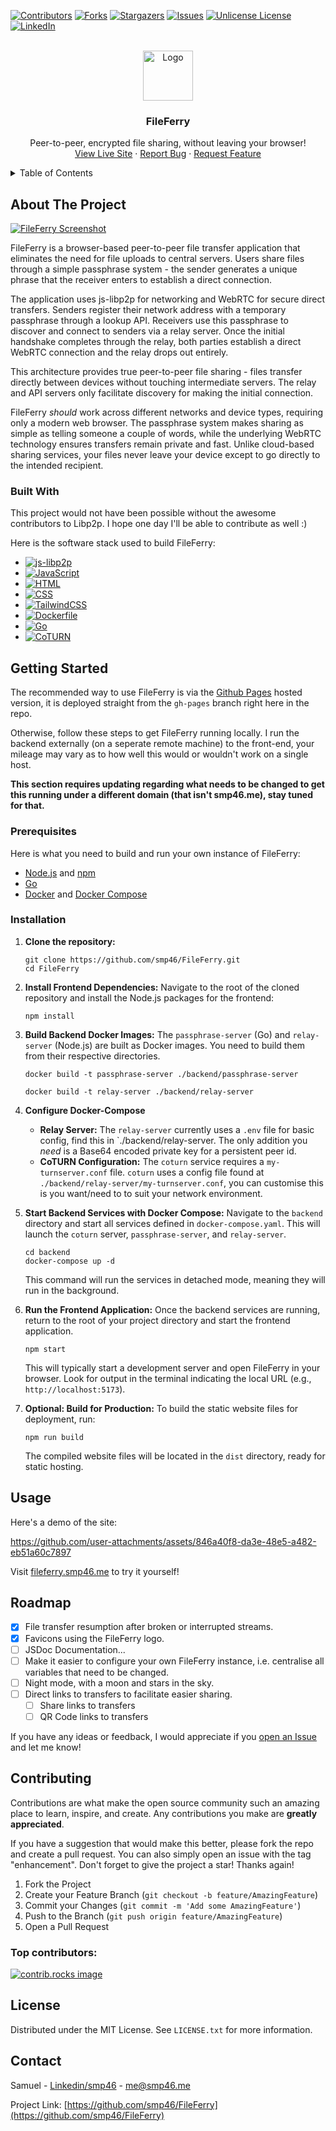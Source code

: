 

<a id="readme-top"></a>

[![Contributors][contributors-shield]][contributors-url]
[![Forks][forks-shield]][forks-url]
[![Stargazers][stars-shield]][stars-url]
[![Issues][issues-shield]][issues-url]
[![Unlicense License][license-shield]][license-url]
[![LinkedIn][linkedin-shield]][linkedin-url]



<!-- PROJECT LOGO -->
<br />
<div align="center">
  <a href="https://github.com/smp46/FileFerry">
    <img src="public/favicon/favicon-96x96.png" alt="Logo" width="80" height="80">
  </a>

  <h3 align="center">FileFerry</h3>

  <p align="center">
    Peer-to-peer, encrypted file sharing, without leaving your browser!
    <br />
    <a href="https://fileferry.smp46.me">View Live Site</a>
    &middot;
    <a href="https://github.com/smp46/FileFerry/issues/new?labels=bug&template=bug-report---.md">Report Bug</a>
    &middot;
    <a href="https://github.com/smp46/FileFerry/issues/new?labels=enhancement&template=feature-request---.md">Request Feature</a>
  </p>
</div>



<!-- TABLE OF CONTENTS -->
<details>
  <summary>Table of Contents</summary>
  <ol>
    <li>
      <a href="#about-the-project">About The Project</a>
      <ul>
        <li><a href="#built-with">Built With</a></li>
      </ul>
    </li>
    <li>
      <a href="#getting-started">Getting Started</a>
      <ul>
        <li><a href="#prerequisites">Prerequisites</a></li>
        <li><a href="#installation">Installation</a></li>
      </ul>
    </li>
    <li><a href="#usage">Usage</a></li>
    <li><a href="#roadmap">Roadmap</a></li>
    <li><a href="#contributing">Contributing</a></li>
    <li><a href="#license">License</a></li>
    <li><a href="#contact">Contact</a></li>
  </ol>
</details>



<!-- ABOUT THE PROJECT -->
## About The Project

[![FileFerry Screenshot][product-screenshot]](https://fileferry.smp46.me)

FileFerry is a browser-based peer-to-peer file transfer application that eliminates the need for file uploads to central servers. Users share files through a simple passphrase system - the sender generates a unique phrase that the receiver enters to establish a direct connection.

The application uses js-libp2p for networking and WebRTC for secure direct transfers. Senders register their network address with a temporary passphrase through a lookup API. Receivers use this passphrase to discover and connect to senders via a relay server. Once the initial handshake completes through the relay, both parties establish a direct WebRTC connection and the relay drops out entirely.

This architecture provides true peer-to-peer file sharing - files transfer directly between devices without touching intermediate servers. The relay and API servers only facilitate discovery for making the initial connection.

FileFerry *should* work across different networks and device types, requiring only a modern web browser. The passphrase system makes sharing as simple as telling someone a couple of words, while the underlying WebRTC technology ensures transfers remain private and fast. Unlike cloud-based sharing services, your files never leave your device except to go directly to the intended recipient.





### Built With

This project would not have been possible without the awesome contributors to Libp2p. I hope one day I'll be able to contribute as well :)

 Here is the software stack used to build FileFerry:

-   [![js-libp2p][js-libp2p]][js-libp2p-url]
-   [![JavaScript][JavaScript]][JavaScript-url]
-   [![HTML][HTML]][HTML-url]
-   [![CSS][CSS]][CSS-url]
-   [![TailwindCSS][TailwindCSS]][TailwindCSS-url]
-   [![Dockerfile][Dockerfile]][Dockerfile-url]
-   [![Go][Go]][Go-url]
-   [![CoTURN][CoTURN]][CoTURN-url]





<!-- GETTING STARTED -->

## Getting Started

The recommended way to use FileFerry is via the [Github Pages](https://fileferry.smp46.me) hosted version, it is deployed straight from the `gh-pages` branch right here in the repo.

Otherwise, follow these steps to get FileFerry running locally. I run the backend externally (on a seperate remote machine) to the front-end, your mileage may vary as to how well this would or wouldn't work on a single host.

**This section requires updating regarding what needs to be changed to get this running under a different domain (that isn't smp46.me), stay tuned for that.**

### Prerequisites

Here is what you need to build and run your own instance of FileFerry:
* [Node.js](https://nodejs.org/en/download/) and [npm](https://www.npmjs.com/get-npm)
* [Go](https://go.dev/doc/install)
* [Docker](https://docs.docker.com/get-docker/) and [Docker Compose](https://docs.docker.com/compose/install/)

### Installation

1.  **Clone the repository:**
    ```
    git clone https://github.com/smp46/FileFerry.git
    cd FileFerry
    ```

2.  **Install Frontend Dependencies:**
    Navigate to the root of the cloned repository and install the Node.js packages for the frontend:
    ```
    npm install
    ```

3.  **Build Backend Docker Images:**
    The `passphrase-server` (Go) and `relay-server` (Node.js) are built as Docker images. You need to build them from their respective directories.
    ```
    docker build -t passphrase-server ./backend/passphrase-server
    ```
        
    ```
    docker build -t relay-server ./backend/relay-server
    ```

4.  **Configure Docker-Compose**
    * **Relay Server:** The `relay-server` currently uses a `.env` file for basic config, find this in `./backend/relay-server. The only addition you *need* is a Base64 encoded private key for a persistent peer id.
    * **CoTURN Configuration:** The `coturn` service requires a `my-turnserver.conf` file. `coturn` uses a config file found at `./backend/relay-server/my-turnserver.conf`, you can customise this is you want/need to to suit your network environment. 

5.  **Start Backend Services with Docker Compose:**
    Navigate to the `backend` directory and start all services defined in `docker-compose.yaml`. This will launch the `coturn` server, `passphrase-server`, and `relay-server`.
    ```
    cd backend
    docker-compose up -d
    ```
    This command will run the services in detached mode, meaning they will run in the background.

6.  **Run the Frontend Application:**
    Once the backend services are running, return to the root of your project directory and start the frontend application.
    ```
    npm start
    ```
    This will typically start a development server and open FileFerry in your browser. Look for output in the terminal indicating the local URL (e.g., `http://localhost:5173`).

7.  **Optional: Build for Production:**
    To build the static website files for deployment, run:
    ```
    npm run build
    ```
    The compiled website files will be located in the `dist` directory, ready for static hosting.





<!-- USAGE EXAMPLES -->
## Usage

Here's a demo of the site:

https://github.com/user-attachments/assets/846a40f8-da3e-48e5-a482-eb51a60c7897

Visit [fileferry.smp46.me](https://fileferry.smp46.me) to try it yourself!




<!-- ROADMAP -->
## Roadmap

- [x] File transfer resumption after broken or interrupted streams.
- [x] Favicons using the FileFerry logo.
- [ ] JSDoc Documentation... 
- [ ] Make it easier to configure your own FileFerry instance, i.e. centralise all variables that need to be changed. 
- [ ] Night mode, with a moon and stars in the sky.
- [ ] Direct links to transfers to facilitate easier sharing.
	- [ ] Share links to transfers
	- [ ] QR Code links to transfers

If you have any ideas or feedback, I would appreciate if you [open an Issue](https://github.com/smp46/FileFerry/issues/new?labels=enhancement&template=feature-request---.md") and let me know!





<!-- CONTRIBUTING -->
## Contributing

Contributions are what make the open source community such an amazing place to learn, inspire, and create. Any contributions you make are **greatly appreciated**.

If you have a suggestion that would make this better, please fork the repo and create a pull request. You can also simply open an issue with the tag "enhancement".
Don't forget to give the project a star! Thanks again!

1. Fork the Project
2. Create your Feature Branch (`git checkout -b feature/AmazingFeature`)
3. Commit your Changes (`git commit -m 'Add some AmazingFeature'`)
4. Push to the Branch (`git push origin feature/AmazingFeature`)
5. Open a Pull Request

### Top contributors:

<a href="https://github.com/smp46/FileFerry/graphs/contributors">
  <img src="https://contrib.rocks/image?repo=smp46/FileFerry" alt="contrib.rocks image" />
</a>





<!-- LICENSE -->
## License

Distributed under the MIT License. See `LICENSE.txt` for more information.





<!-- CONTACT -->
## Contact

Samuel - [Linkedin/smp46](https://www.linkedin.com/in/smp46/) - me@smp46.me

Project Link: [https://github.com/smp46/FileFerry](https://github.com/smp46/FileFerry)





<!-- MARKDOWN LINKS & IMAGES -->
<!-- https://www.markdownguide.org/basic-syntax/#reference-style-links -->
[contributors-shield]: https://img.shields.io/github/contributors/smp46/FileFerry.svg?style=for-the-badge
[contributors-url]: https://github.com/smp46/FileFerry/graphs/contributors
[forks-shield]: https://img.shields.io/github/forks/smp46/FileFerry.svg?style=for-the-badge
[forks-url]: https://github.com/smp46/FileFerry/network/members
[stars-shield]: https://img.shields.io/github/stars/smp46/FileFerry.svg?style=for-the-badge
[stars-url]: https://github.com/smp46/FileFerry/stargazers
[issues-shield]: https://img.shields.io/github/issues/smp46/FileFerry.svg?style=for-the-badge
[issues-url]: https://github.com/smp46/FileFerry/issues
[license-shield]: https://img.shields.io/github/license/smp46/FileFerry.svg?style=for-the-badge
[license-url]: https://github.com/smp46/FileFerry/blob/master/LICENSE.txt
[linkedin-shield]: https://img.shields.io/badge/-LinkedIn-black.svg?style=for-the-badge&logo=linkedin&colorB=555
[linkedin-url]: https://linkedin.com/in/othneildrew
[product-screenshot]: public/screenshot.png
[js-libp2p]: https://img.shields.io/badge/js--libp2p-9400D3?style=for-the-badge&logo=ipfs&logoColor=white
[js-libp2p-url]: https://github.com/libp2p/js-libp2p
[JavaScript]: https://img.shields.io/badge/JavaScript-F7DF1E?style=for-the-badge&logo=javascript&logoColor=black
[JavaScript-url]: https://developer.mozilla.org/en-US/docs/Web/JavaScript
[HTML]: https://img.shields.io/badge/HTML5-E34F26?style=for-the-badge&logo=html5&logoColor=white
[HTML-url]: https://developer.mozilla.org/en-US/docs/Web/HTML
[Go]: https://img.shields.io/badge/Go-00ADD8?style=for-the-badge&logo=go&logoColor=white
[Go-url]: https://go.dev/
[CSS]: https://img.shields.io/badge/CSS-1572B6?style=for-the-badge&logo=css3&logoColor=white
[CSS-url]: https://developer.mozilla.org/en-US/docs/Web/CSS
[TailwindCSS]: https://img.shields.io/badge/Tailwind_CSS-38B2AC?style=for-the-badge&logo=tailwind-css&logoColor=white 
[TailwindCSS-url]: https://tailwindcss.com/
[Dockerfile]: https://img.shields.io/badge/Dockerfile-384D54?style=for-the-badge&logo=docker&logoColor=white
[Dockerfile-url]: https://docs.docker.com/engine/reference/builder/
[CoTURN]: https://img.shields.io/badge/CoTURN-4A4A4A?style=for-the-badge&logo=generic&logoColor=white 
[CoTURN-url]: https://github.com/coturn/coturn

